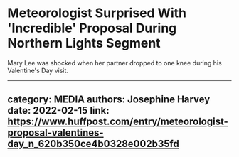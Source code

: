 # Meteorologist Surprised With 'Incredible' Proposal During Northern Lights Segment

Mary Lee was shocked when her partner dropped to one knee during his Valentine's Day visit.

---
category: MEDIA
authors: Josephine Harvey
date: 2022-02-15
link: https://www.huffpost.com/entry/meteorologist-proposal-valentines-day_n_620b350ce4b0328e002b35fd
---
